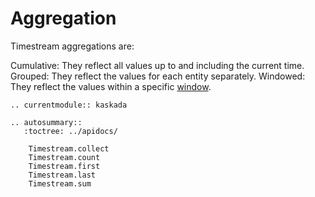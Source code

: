 # Aggregation

Timestream aggregations are:

Cumulative:
    They reflect all values up to and including the current time.
Grouped:
    They reflect the values for each entity separately.
Windowed:
    They reflect the values within a specific [window](../windows.md).

```{eval-rst}
.. currentmodule:: kaskada

.. autosummary::
   :toctree: ../apidocs/

    Timestream.collect
    Timestream.count
    Timestream.first
    Timestream.last
    Timestream.sum
```